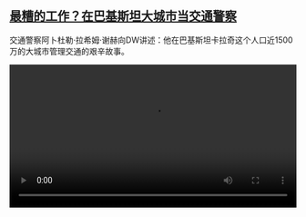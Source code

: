 <!--1694602023000-->
[最糟的工作？在巴基斯坦大城市当交通警察](https://www.dw.com/zh/%E6%9C%80%E7%B3%9F%E7%9A%84%E5%B7%A5%E4%BD%9C%EF%BC%9F%E5%9C%A8%E5%B7%B4%E5%9F%BA%E6%96%AF%E5%9D%A6%E5%A4%A7%E5%9F%8E%E5%B8%82%E5%BD%93%E4%BA%A4%E9%80%9A%E8%AD%A6%E5%AF%9F/a-66719162)
------

<p>交通警察阿卜杜勒·拉希姆·谢赫向DW讲述：他在巴基斯坦卡拉奇这个人口近1500万的大城市管理交通的艰辛故事。</small></p><video src="https://tvdownloaddw-a.akamaihd.net/dwtv_video/flv/vdt_zh/2023/bchi230904_001_karachitraffic_01r_AVC_1280x720.mp4" controls style="width:100%"></video>

